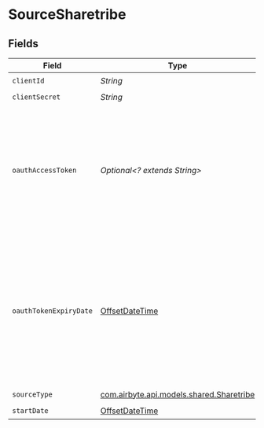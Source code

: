 # SourceSharetribe


## Fields

| Field                                                                                                                                       | Type                                                                                                                                        | Required                                                                                                                                    | Description                                                                                                                                 |
| ------------------------------------------------------------------------------------------------------------------------------------------- | ------------------------------------------------------------------------------------------------------------------------------------------- | ------------------------------------------------------------------------------------------------------------------------------------------- | ------------------------------------------------------------------------------------------------------------------------------------------- |
| `clientId`                                                                                                                                  | *String*                                                                                                                                    | :heavy_check_mark:                                                                                                                          | N/A                                                                                                                                         |
| `clientSecret`                                                                                                                              | *String*                                                                                                                                    | :heavy_check_mark:                                                                                                                          | N/A                                                                                                                                         |
| `oauthAccessToken`                                                                                                                          | *Optional<? extends String>*                                                                                                                | :heavy_minus_sign:                                                                                                                          | The current access token. This field might be overridden by the connector based on the token refresh endpoint response.                     |
| `oauthTokenExpiryDate`                                                                                                                      | [OffsetDateTime](https://docs.oracle.com/javase/8/docs/api/java/time/OffsetDateTime.html)                                                   | :heavy_minus_sign:                                                                                                                          | The date the current access token expires in. This field might be overridden by the connector based on the token refresh endpoint response. |
| `sourceType`                                                                                                                                | [com.airbyte.api.models.shared.Sharetribe](../../models/shared/Sharetribe.md)                                                               | :heavy_check_mark:                                                                                                                          | N/A                                                                                                                                         |
| `startDate`                                                                                                                                 | [OffsetDateTime](https://docs.oracle.com/javase/8/docs/api/java/time/OffsetDateTime.html)                                                   | :heavy_check_mark:                                                                                                                          | N/A                                                                                                                                         |